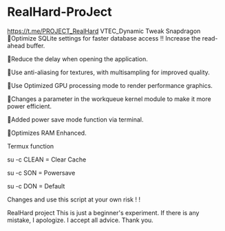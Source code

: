 # RealHard-ProJect
https://t.me/PROJECT_RealHard
VTEC_Dynamic Tweak Snapdragon 🔸Optimize SQLite settings for faster database access !! Increase the read-ahead buffer.

🔸Reduce the delay when opening the application.

🔸Use anti-aliasing for textures, with multisampling for improved quality.

🔸Use Optimized GPU processing mode to render performance graphics.

🔸Changes a parameter in the workqueue kernel module to make it more power efficient.

🔸Added power save mode function via terminal.

🔸Optimizes RAM Enhanced.

Termux function

su -c CLEAN = Clear Cache

su -c SON = Powersave

su -c DON = Default

Changes and use this script at your own risk ! !

RealHard project This is just a beginner's experiment. If there is any mistake, I apologize. I accept all advice. Thank you.

